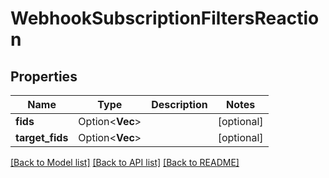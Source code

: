 # WebhookSubscriptionFiltersReaction

## Properties

Name | Type | Description | Notes
------------ | ------------- | ------------- | -------------
**fids** | Option<**Vec<i32>**> |  | [optional]
**target_fids** | Option<**Vec<i32>**> |  | [optional]

[[Back to Model list]](../README.md#documentation-for-models) [[Back to API list]](../README.md#documentation-for-api-endpoints) [[Back to README]](../README.md)


